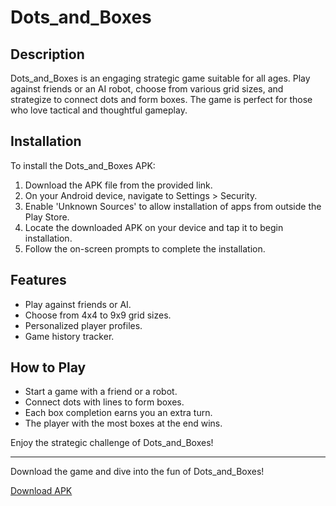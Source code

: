 # Dots_and_Boxes

## Description
Dots_and_Boxes is an engaging strategic game suitable for all ages. Play against friends or an AI robot, choose from various grid sizes, and strategize to connect dots and form boxes. The game is perfect for those who love tactical and thoughtful gameplay.

## Installation
To install the Dots_and_Boxes APK:

1. Download the APK file from the provided link.
2. On your Android device, navigate to Settings > Security.
3. Enable 'Unknown Sources' to allow installation of apps from outside the Play Store.
4. Locate the downloaded APK on your device and tap it to begin installation.
5. Follow the on-screen prompts to complete the installation.

## Features
- Play against friends or AI.
- Choose from 4x4 to 9x9 grid sizes.
- Personalized player profiles.
- Game history tracker.

## How to Play
- Start a game with a friend or a robot.
- Connect dots with lines to form boxes.
- Each box completion earns you an extra turn.
- The player with the most boxes at the end wins.

Enjoy the strategic challenge of Dots_and_Boxes!

---

Download the game and dive into the fun of Dots_and_Boxes!

[Download APK](https://github.com/YOSRA-MTZ/Dots_and_Boxes/tree/main/apk/dots&boxes.apk)
